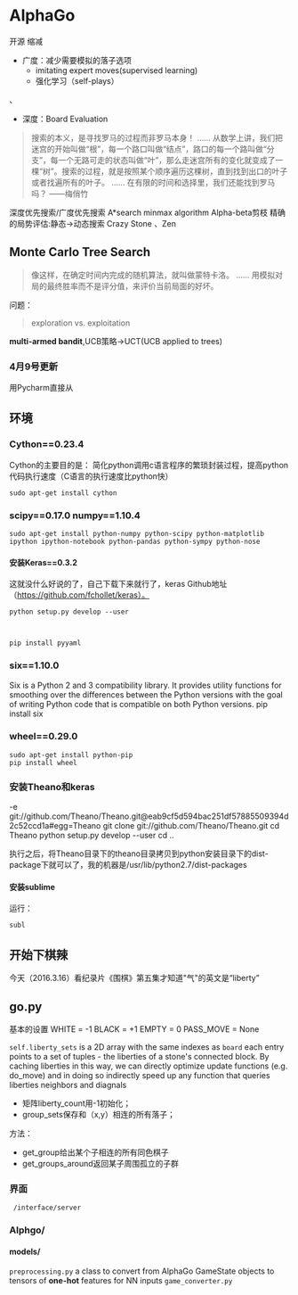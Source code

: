 # AlphaGo

开源
缩减

 - 广度：减少需要模拟的落子选项 
    - imitating expert moves(supervised learning)
    - 强化学习（self-plays）

、

 - 深度：Board Evaluation

> 搜索的本义，是寻找罗马的过程而非罗马本身！
……
从数学上讲，我们把迷宫的开始叫做“根”，每一个路口叫做“结点”，路口的每一个路叫做“分支”，每一个无路可走的状态叫做“叶”，那么走迷宫所有的变化就变成了一棵“树”。搜索的过程，就是按照某个顺序遍历这棵树，直到找到出口的叶子或者找遍所有的叶子。
……
在有限的时间和选择里，我们还能找到罗马吗？
——梅俏竹

深度优先搜索/广度优先搜索
A*search
minmax algorithm
Alpha-beta剪枝
精确的局势评估:静态->动态搜索
Crazy Stone 、Zen

## Monte Carlo Tree Search

>像这样，在确定时间内完成的随机算法，就叫做蒙特卡洛。
……
用模拟对局的最终胜率而不是评分值，来评价当前局面的好坏。

问题：
>exploration vs. exploitation

**multi-armed bandit**,UCB策略->UCT(UCB applied to trees)
 
### 4月9号更新
用Pycharm直接从

## 环境

### Cython==0.23.4

Cython的主要目的是： 简化python调用c语言程序的繁琐封装过程，提高python代码执行速度（C语言的执行速度比python快）

    sudo apt-get install cython
### scipy==0.17.0 numpy==1.10.4

    sudo apt-get install python-numpy python-scipy python-matplotlib ipython ipython-notebook python-pandas python-sympy python-nose

#### 安装Keras==0.3.2
这就没什么好说的了，自己下载下来就行了，keras Github地址（https://github.com/fchollet/keras）。

    python setup.py develop --user



    pip install pyyaml
### six==1.10.0
Six is a Python 2 and 3 compatibility library. It provides utility functions for smoothing over the differences between the Python versions with the goal of writing Python code that is compatible on both Python versions. 
    pip install six

### wheel==0.29.0

    sudo apt-get install python-pip
    pip install wheel
### 安装Theano和keras
-e git://github.com/Theano/Theano.git@eab9cf5d594bac251df57885509394d2c52ccd1a#egg=Theano
    git clone git://github.com/Theano/Theano.git
    cd Theano
    python setup.py develop --user
    cd ..

执行之后，将Theano目录下的theano目录拷贝到python安装目录下的dist-package下就可以了，我的机器是/usr/lib/python2.7/dist-packages

    
#### 安装sublime

运行：

    subl
    

## 开始下棋辣
今天（2016.3.16）看纪录片《围棋》第五集才知道"气"的英文是“liberty”

## go.py
基本的设置
    WHITE = -1
    BLACK = +1
    EMPTY = 0
    PASS_MOVE = None


`self.liberty_sets` is a 2D array with the same indexes as `board` each entry points to a set of tuples - the liberties of a stone's connected block. By caching liberties in this way, we can directly optimize update functions (e.g. do_move) and in doing so indirectly speed up any function that queries liberties
neighbors and diagnals

- 矩阵liberty_count用-1初始化；
- group_sets保存和（x,y）相连的所有落子；

方法：

- get_group给出某个子相连的所有同色棋子
- get_groups_around返回某子周围孤立的子群
### 界面
` /interface/server`
### Alphgo/ 
#### models/


`preprocessing.py`
a class to convert from AlphaGo GameState objects to tensors of **one-hot** features for NN inputs
`game_converter.py`